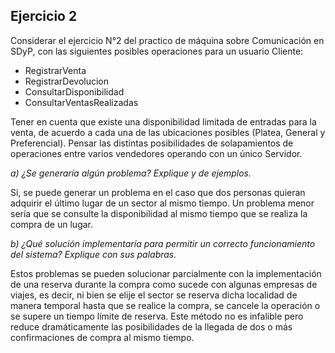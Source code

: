 ## Ejercicio 2

Considerar el ejercicio N°2 del practico de máquina sobre Comunicación en SDyP, con las siguientes posibles operaciones para un usuario Cliente:
- RegistrarVenta
- RegistrarDevolucion
- ConsultarDisponibilidad
- ConsultarVentasRealizadas

Tener en cuenta que existe una disponibilidad limitada de entradas para la venta, de acuerdo a cada una de las ubicaciones posibles (Platea, General y Preferencial).
Pensar las distintas posibilidades de solapamientos de operaciones entre varios vendedores operando con un único Servidor.

*a) ¿Se generaría algún problema? Explique y de ejemplos.*

Si, se puede generar un problema en el caso que dos personas quieran adquirir el último lugar de un sector al mismo tiempo. Un problema menor sería que se consulte la disponibilidad al mismo tiempo que se realiza la compra de un lugar. 

*b) ¿Qué solución implementaría para permitir un correcto funcionamiento del sistema? Explique con sus palabras.*

Estos problemas se pueden solucionar parcialmente con la implementación de una reserva durante la compra como sucede con algunas empresas de viajes, es decir, ni bien se elije el sector se reserva dicha localidad de manera temporal hasta que se realice la compra, se cancele la operación o se supere un tiempo límite de reserva. Este método no es infalible pero reduce dramáticamente las posibilidades de la llegada de dos o más confirmaciones de compra al mismo tiempo.  
